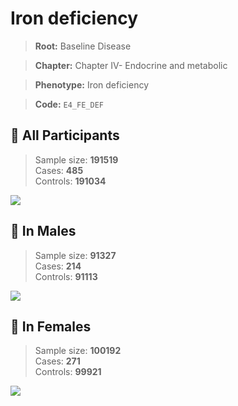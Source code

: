 # Iron deficiency

> **Root:** Baseline Disease  

> **Chapter:** Chapter IV- Endocrine and metabolic  

> **Phenotype:** Iron deficiency  

> **Code:** `E4_FE_DEF`

## 🧪 All Participants  
> Sample size: **191519**  
> Cases: **485**  
> Controls: **191034**
<img src="/Disease/Figures/ALL/Incidence/E4_FE_DEF.png"/>
<CsvTable src="/public/Disease/Data/ALL/Incidence/COX_E4_FE_DEF.csv" label="🔍 View full results" />

## 👨 In Males  
> Sample size: **91327**  
> Cases: **214**  
> Controls: **91113**
<img src="/Disease/Figures/Male/Incidence/E4_FE_DEF.png"/>
<CsvTable src="/public/Disease/Data/Male/Incidence/COX_E4_FE_DEF.csv" label="🔍 View full results" />

## 👩 In Females  
> Sample size: **100192**  
> Cases: **271**  
> Controls: **99921**
<img src="/Disease/Figures/Female/Incidence/E4_FE_DEF.png"/>
<CsvTable src="/public/Disease/Data/Female/Incidence/COX_E4_FE_DEF.csv" label="🔍 View full results" />
